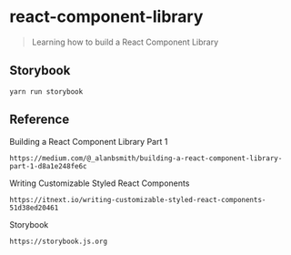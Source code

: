 # react-component-library

> Learning how to build a React Component Library

## Storybook

```
yarn run storybook
```

## Reference

Building a React Component Library Part 1

```
https://medium.com/@_alanbsmith/building-a-react-component-library-part-1-d8a1e248fe6c
```

Writing Customizable Styled React Components

```
https://itnext.io/writing-customizable-styled-react-components-51d38ed20461
```

Storybook

```
https://storybook.js.org
```
